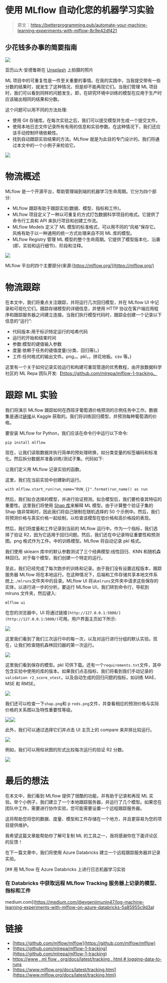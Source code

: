 # 使用 MLflow 自动化您的机器学习实验

> 原文：<https://betterprogramming.pub/automate-your-machine-learning-experiments-with-mlflow-8c9e42df421>

## 少花钱多办事的简要指南

![](img/af4d1ff3e48d6a55bed63ab4b0015372.png)

亚历山大·安德鲁斯在 [Unsplash](https://unsplash.com?utm_source=medium&utm_medium=referral) 上拍摄的照片

ML 项目中的可重复性是一件至关重要的事情。在我的实践中，当我提交带有一些分数的结果时，就发生了这种情况，但是却不能再现它们。当我们管理 ML 项目时，我们可以看到同样的问题发生，即，在研究环境中训练的模型在应用于生产时应该输出相同的结果和分数。

这个问题可以用不同的方法处理:

*   使用 Git 存储库。在每次实验之后，我们可以提交模型并生成一个提交文件。
*   使用本地日志文件记录所有有用的信息和实验参数。在这种情况下，我们还应该手动控制环境依赖性。
*   找到自动跟踪实验结果的方法。MLflow 就是为此目的专门设计的。我们将通过本文中的一个小例子来检验它。

![](img/25347df4269b273d5ff65f3beac80140.png)

# **物流概述**

MLflow 是一个开源平台，帮助管理端到端的机器学习生命周期。它分为四个部分:

*   MLflow 跟踪有助于跟踪实验(数据、模型、指标和工件)。
*   MLflow 项目定义了一种以可重复的方式打包数据科学项目的格式。它提供了命令行工具和 API 来执行项目和创建工作流。
*   MLflow Models 定义了 ML 模型的标准格式，可以用不同的“风格”保存它。风格有助于以一种通用的统一方式处理来自不同 ML 库的模型。
*   MLflow Registry 管理 ML 模型的整个生命周期。它提供了模型版本化、沿袭(即，实验和运行细节)、阶段和注释。

![](img/4aa42e9992849f8d11c781d1160e2e95.png)

MLflow 平台的四个主要部分(来源:[https://mlflow.org/](https://mlflow.org/)

# **物流跟踪**

在本文中，我们将重点关注跟踪，并将运行几次回归模型，并在 MLflow UI 中记录和可视化它们。跟踪存储模型的详细信息，并使用 HTTP 协议在客户端应用程序和跟踪服务器之间建立连接。当我们执行模型代码时，跟踪会创建一个记录以下信息的“运行”:

*   代码版本:用于标识特定运行的哈希代码
*   运行的开始和结束时间
*   参数:模型的键值输入参数
*   度量:依赖于任务的键值度量(分类、回归等)。)
*   工件:任何格式的输出文件。png，。pkl，。拼花地板。csv 等。)

这里有一个关于如何记录实验运行和构建可重现管道的优秀教程，由开放数据科学社区的 ML Repa 团队开发:【https://github.com/mlrepa/mlflow-1-tracking。

# **跟踪 ML 实验**

我们将演示 MLflow 跟踪如何在西班牙葡萄酒价格预测的示例任务中工作。数据集是通过[链接](https://www.kaggle.com/datasets/fedesoriano/spanish-wine-quality-dataset)从 Kaggle 获取的。我们将训练回归模型，并预测每种葡萄酒的价格。

要安装 MLflow for Python，我们应该在命令行中运行以下命令:

```
pip install mlflow
```

现在，让我们读取数据并执行简单的预处理转换，如分类变量的标签编码和标准化。然后拆分数据并准备训练/测试子集。代码如下:

让我们定义用 MLflow 记录实验的函数。

这里，我们在当前实验中创建新的运行。

```
with mlflow.start_run(run_name="RUN_{}".format(run_name)) as run
```

然后，我们拟合选择的模型，并进行验证预测。拟合模型后，我们要检查其特征的重要性。这里我们将使用 [Shap 库](https://shap.readthedocs.io/en/latest/index.html)来解释 ML 模型。由于计算整个验证子集的 Shap 值非常耗时，因此我们将自己限制在随机选择的 50 个示例中。然后，我们将预测价格与真实价格一起绘制，以检查该模型在低价格和高价格段的表现。

然后，我们将度量和工件记录到当前的 MLflow 运行中。作为一个指标，我们选择了验证 R2，因为它适用于回归问题。然后，我们还在中记录特征重要性和预测图。png 格式作为工件。中的训练模型。MLflow 将自动记录 pkl 格式。

我们使用 sklearn 库中的默认参数测试了三个经典模型:线性回归、KNN 和随机森林回归。对于每个模型，我们创建一个特定的运行。

至此，我们已经完成了每次跑步的训练和记录。由于我们没有设置远程版本，跟踪服务器 MLflow 将在本地运行。在这种情况下，后端和工件存储共享本地文件系统上`./mlruns`文件夹中的目录。MLflow UI 将从`mlruns`文件夹中请求这些保存的实体，以进行进一步的分析。要运行 MLflow UI，我们转到命令行，导航到 mlruns 文件夹，然后键入:

```
mlflow ui
```

在您的浏览器中，UI 将通过链接`[http://127.0.0.1:5000/](http://127.0.0.1:5000/)`可用。用户界面主页如下所示:

![](img/e5229f71aefd5681d7c5fb17898cc457.png)

这里我们看到了我们三次运行中的每一次，以及对运行进行分组的默认实验。现在，让我们检查随机森林回归器的第一次运行。

![](img/470ab8da093b7fd9bd17d59f03023430.png)

这里我们看到保存的模型。pkl 可供下载。还有一个`requirements.txt`文件，其中包含实验中使用的库的版本。如果我们点击指标，我们将看到我们手动记录的`validation r2_score_xtest`，以及自动生成的回归问题的指标，如训练 MAE、MSE 和 RMSE。

![](img/3267aa1a70e3d7b089b591023d4d46bc.png)

我们还可以检查一下`shap.png`和 p `reds.png`文件，并查看相应的预测价格与实际价格的关系图以及特性重要性等级。

![](img/3cdd5c78f2447e1648c129a7fa3bc76e.png)![](img/6de8f5e80c9e475d6176f91ec6080a19.png)

此外，我们可以通过选择它们并点击 UI 主页上的 compare 来并排比较运行。

![](img/cfa8714cfbb11ab6238ca9e1789c164a.png)

例如，我们可以用柱状图的形式比较每次运行的验证 R2 分数。

![](img/a8b5eb37251386a9c26d2493f260ed38.png)

# 最后的想法

在本文中，我们看到 MLflow 提供了很酷的功能，并有助于记录和再现 ML 实验。举个小例子，我们建立了一个本地跟踪服务器，并运行了几个模型。如果您在团队中工作，需要进行协作实验，您可能需要设置一个远程跟踪服务器。

这将帮助您将您的数据、度量、模型和工件存储在一个地方，并且更容易为您的项目提供维护。

我希望这篇文章能帮助你了解可复制 ML 的工具之一，我将感谢你在下面评论区的反馈！

在下一篇文章中，我们将使用 Azure Databricks 建立一个远程跟踪服务器并记录实验。

[](https://medium.com/@evgeniimunin47/log-machine-learning-experiments-with-mlflow-on-azure-databricks-5a85955c9d3a) [## 用 MLflow 在 Azure Databricks 上进行日志机器学习实验

### 在 Databricks 中获取远程 MLflow Tracking 服务器上记录的模型、指标和工件

medium.com](https://medium.com/@evgeniimunin47/log-machine-learning-experiments-with-mlflow-on-azure-databricks-5a85955c9d3a) 

# 链接

*   [https://github.com/mlflow/mlflow](https://github.com/mlflow/mlflow)
*   [https://github.com/mlrepa/mlflow-1-tracking](https://github.com/mlrepa/mlflow-1-tracking)
*   [https://www . ml flow . org/docs/latest/tracking . html # logging-data-to-runs](https://www.mlflow.org/docs/latest/tracking.html#logging-data-to-runs)
*   [https://www.mlflow.org/docs/latest/tracking.html](https://www.mlflow.org/docs/latest/tracking.html)